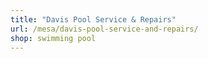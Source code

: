 ```yaml
---
title: "Davis Pool Service & Repairs"
url: /mesa/davis-pool-service-and-repairs/
shop: swimming pool
---
```

